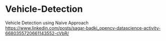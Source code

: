 # Vehicle-Detection
Vehicle Detection using Naive Approach
https://www.linkedin.com/posts/sagar-badki_opencv-datascience-activity-6680355720661143552-cVbR/
